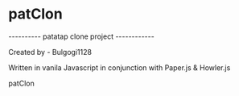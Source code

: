 # patClon
---------- patatap clone project ------------

Created by - Bulgogi1128

Written in vanila Javascript in conjunction with Paper.js & Howler.js

patClon 
